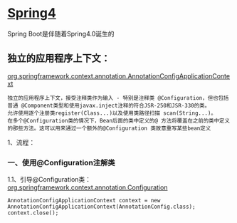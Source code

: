# [Spring4](https://docs.spring.io/spring/docs/current/javadoc-api)
Spring Boot是伴随着Spring4.0诞生的

## 独立的应用程序上下文：</br>
[org.springframework.context.annotation.AnnotationConfigApplicationContext](https://docs.spring.io/spring/docs/current/javadoc-api/org/springframework/context/annotation/AnnotationConfigApplicationContext.html)
```
独立的应用程序上下文，接受注释类作为输入 - 特别是注释类 @Configuration，但也包括普通 @Component类型和使用javax.inject注释的符合JSR-250和JSR-330的类。
允许使用逐个注册类register(Class...)以及使用类路径扫描 scan(String...)。
在多个@Configuration类的情况下，Bean后面的类中定义的@ 方法将覆盖在之前的类中定义的那些方法。这可以用来通过一个额外的@Configuration 类故意重写某些bean定义
```
1、流程：


### 一、使用@Configuration注解类<br/>
1.1、引导@Configuration类：</br>[org.springframework.context.annotation.Configuration](https://docs.spring.io/spring/docs/current/javadoc-api/org/springframework/context/annotation/Configuration.html)
```
AnnotationConfigApplicationContext context = new AnnotationConfigApplicationContext(AnnotationConfig.class);
context.close();
```


